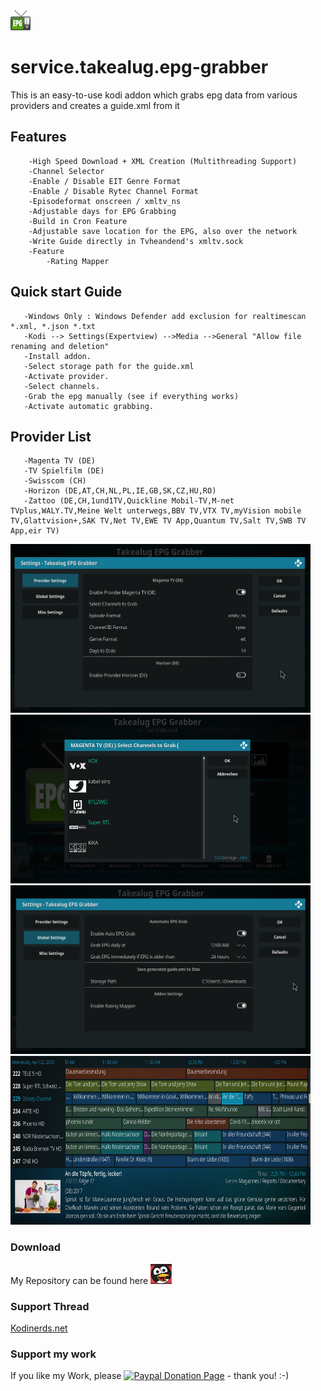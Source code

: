 <img src="https://raw.githubusercontent.com/DeBaschdi/service.takealug.epg-grabber/master/icon.png" height="32" width="32">

# service.takealug.epg-grabber
This is an easy-to-use kodi addon which grabs epg data from various providers and creates a guide.xml from it

## Features
```
    -High Speed Download + XML Creation (Multithreading Support)
    -Channel Selector
    -Enable / Disable EIT Genre Format
    -Enable / Disable Rytec Channel Format
    -Episodeformat onscreen / xmltv_ns
    -Adjustable days for EPG Grabbing
    -Build in Cron Feature
    -Adjustable save location for the EPG, also over the network
    -Write Guide directly in Tvheandend's xmltv.sock
    -Feature
        -Rating Mapper
```

## Quick start Guide
```
   -Windows Only : Windows Defender add exclusion for realtimescan *.xml, *.json *.txt
   -Kodi --> Settings(Expertview) -->Media -->General "Allow file renaming and deletion"
   -Install addon.
   -Select storage path for the guide.xml
   -Activate provider.
   -Select channels.
   -Grab the epg manually (see if everything works)
   -Activate automatic grabbing.
```    

## Provider List
```
   -Magenta TV (DE)
   -TV Spielfilm (DE)
   -Swisscom (CH)
   -Horizon (DE,AT,CH,NL,PL,IE,GB,SK,CZ,HU,RO)
   -Zattoo (DE,CH,1und1TV,Quickline Mobil-TV,M-net TVplus,WALY.TV,Meine Welt unterwegs,BBV TV,VTX TV,myVision mobile TV,Glattvision+,SAK TV,Net TV,EWE TV App,Quantum TV,Salt TV,SWB TV App,eir TV) 

```

<img src="https://raw.githubusercontent.com/DeBaschdi/service.takealug.epg-grabber/master/screenshot1.png" height="270" width="480">
<img src="https://raw.githubusercontent.com/DeBaschdi/service.takealug.epg-grabber/master/screenshot3.png" height="270" width="480">
<img src="https://raw.githubusercontent.com/DeBaschdi/service.takealug.epg-grabber/master/screenshot2.png" height="270" width="480">
<img src="https://raw.githubusercontent.com/DeBaschdi/service.takealug.epg-grabber/master/fanart.jpg" height="270" width="480">

### Download
My Repository can be found here [![Takealug Addon Repository ](https://raw.githubusercontent.com/DeBaschdi/repo/master/icon_34.png)](https://github.com/DeBaschdi/repo/blob/master/repository.takealug-1.0.1.zip?raw=true)

### Support Thread
[Kodinerds.net](https://www.kodinerds.net/index.php/Thread/64901-RELEASE-Takealug-EPG-Grabber/?pageNo=1)

### Support my work
If you like my Work, please [![Paypal Donation Page](https://www.paypalobjects.com/en_US/i/btn/btn_donate_SM.gif)](https://paypal.me/DeBaschdi) - thank you! :-)